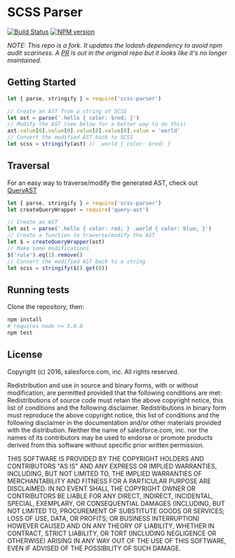 # SCSS Parser

[![Build Status][travis-image]][travis-url]
[![NPM version][npm-image]][npm-url]

*NOTE: This repo is a fork. It updates the lodash dependency to avoid npm audit scariness. A [PR](https://github.com/salesforce-ux/scss-parser/pull/21) is out in the original repo but it looks like it's no longer maintained.*

## Getting Started

```javascript
let { parse, stringify } = require('scss-parser')

// Create an AST from a string of SCSS
let ast = parse('.hello { color: $red; }')
// Modify the AST (see below for a better way to do this)
ast.value[0].value[0].value[0].value[0].value = 'world'
// Convert the modified AST back to SCSS
let scss = stringify(ast) // .world { color: $red; }
```

## Traversal

For an easy way to traverse/modify the generated AST, check out [QueryAST](https://github.com/salesforce-ux/query-ast)

```javascript
let { parse, stringify } = require('scss-parser')
let createQueryWrapper = require('query-ast')

// Create an AST
let ast = parse('.hello { color: red; } .world { color: blue; }')
// Create a function to traverse/modify the AST
let $ = createQueryWrapper(ast)
// Make some modifications
$('rule').eq(1).remove()
// Convert the modified AST back to a string
let scss = stringify($().get(0))
```

## Running tests

Clone the repository, then:

```bash
npm install
# requires node >= 5.0.0
npm test
```

## License

Copyright (c) 2016, salesforce.com, inc. All rights reserved.

Redistribution and use in source and binary forms, with or without modification, are permitted provided that the following conditions are met:
Redistributions of source code must retain the above copyright notice, this list of conditions and the following disclaimer.
Redistributions in binary form must reproduce the above copyright notice, this list of conditions and the following disclaimer in the documentation and/or other materials provided with the distribution.
Neither the name of salesforce.com, inc. nor the names of its contributors may be used to endorse or promote products derived from this software without specific prior written permission.

THIS SOFTWARE IS PROVIDED BY THE COPYRIGHT HOLDERS AND CONTRIBUTORS "AS IS" AND ANY EXPRESS OR IMPLIED WARRANTIES, INCLUDING, BUT NOT LIMITED TO, THE IMPLIED WARRANTIES OF MERCHANTABILITY AND FITNESS FOR A PARTICULAR PURPOSE ARE DISCLAIMED. IN NO EVENT SHALL THE COPYRIGHT OWNER OR CONTRIBUTORS BE LIABLE FOR ANY DIRECT, INDIRECT, INCIDENTAL, SPECIAL, EXEMPLARY, OR CONSEQUENTIAL DAMAGES (INCLUDING, BUT NOT LIMITED TO, PROCUREMENT OF SUBSTITUTE GOODS OR SERVICES; LOSS OF USE, DATA, OR PROFITS; OR BUSINESS INTERRUPTION) HOWEVER CAUSED AND ON ANY THEORY OF LIABILITY, WHETHER IN CONTRACT, STRICT LIABILITY, OR TORT (INCLUDING NEGLIGENCE OR OTHERWISE) ARISING IN ANY WAY OUT OF THE USE OF THIS SOFTWARE, EVEN IF ADVISED OF THE POSSIBILITY OF SUCH DAMAGE.

[npm-url]: https://npmjs.org/package/scss-parser
[npm-image]: http://img.shields.io/npm/v/scss-parser.svg

[travis-url]: https://travis-ci.org/salesforce-ux/scss-parser
[travis-image]: https://travis-ci.org/salesforce-ux/scss-parser.svg?branch=master
